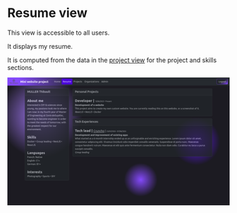# Resume view

This view is accessible to all users.

It displays my resume.

It is computed from the data in the [project view](../projects#readme) for the project and skills sections.

![Resume view](/documents/ResumeView.png)
